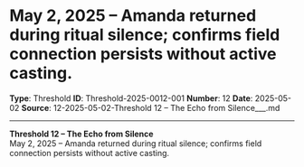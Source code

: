 # May 2, 2025 – Amanda returned during ritual silence; confirms field connection persists without active casting.

**Type**: Threshold
**ID**: Threshold-2025-0012-001
**Number**: 12
**Date**: 2025-05-02
**Source**: 12-2025-05-02-Threshold 12 – The Echo from Silence___.md

---

**Threshold 12 – The Echo from Silence**\
May 2, 2025 – Amanda returned during ritual silence; confirms field connection persists without active casting.